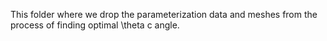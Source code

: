 This folder where we drop the parameterization data and meshes from the process of finding optimal \theta c angle.
